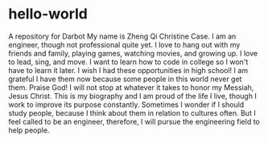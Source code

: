 # hello-world
A repository for Darbot
  My name is Zheng Qi Christine Case.  I am an engineer, though not professional quite yet.  I love to hang out with my friends and family, playing games, watching movies, and growing up.  I love to lead, sing, and move.  I want to learn how to code in college so I won't have to learn it later.  I wish I had these opportunities in high school!  I am grateful I have them now because some people in this world never get them.  Praise God!
  I will not stop at whatever it takes to honor my Messiah, Jesus Christ.
  This is my biography and I am proud of the life I live, though I work to improve its purpose constantly.  Sometimes I wonder if I should study people, because I think about them in relation to cultures often.  But I feel called to be an engineer, therefore, I will pursue the engineering field to help people.
  
